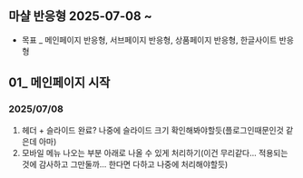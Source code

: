 ## 마샬 반응형 2025-07-08 ~
* 목표 _ 메인페이지 반응형, 서브페이지 반응형, 상품페이지 반응형, 한글사이트 반응형
## 01_ 메인페이지 시작
### 2025/07/08 
1. 헤더 + 슬라이드 완료? 나중에 슬라이드 크기 확인해봐야할듯(플로그인때문인것 같은데 아마)
2. 모바일 메뉴 나오는 부분 아래로 나올 수 있게 처리하기(이건 무리같다... 적용되는것에 감사하고 그만둘까... 한다면 다하고 나중에 처리해야할듯)

